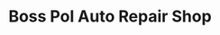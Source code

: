 ---
title: "Boss Pol Auto Repair Shop"
url: /calamba/boss-pol-auto-repair-shop/
shop: Autowerkstatt
---